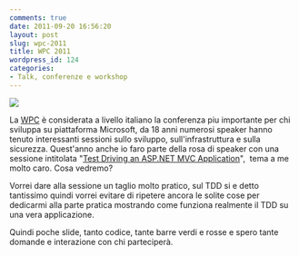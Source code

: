 ```yaml
---
comments: true
date: 2011-09-20 16:56:20
layout: post
slug: wpc-2011
title: WPC 2011
wordpress_id: 124
categories:
- Talk, conferenze e workshop
---
```


![](http://www.wpc2011.it/images/media/b1_300x250.jpg)

La [WPC](http://wpc2011.it/) è considerata a livello italiano la conferenza piu importante per chi sviluppa su piattaforma Microsoft, da 18 anni numerosi speaker hanno tenuto interessanti sessioni sullo sviluppo, sull'infrastruttura e sulla sicurezza.
Quest'anno anche io faro parte della rosa di speaker con una sessione intitolata "[Test Driving an ASP.NET MVC Application](http://wpc2011.it/sessions.aspx?sId=20)",  tema a me molto caro.
Cosa vedremo?

Vorrei dare alla sessione un taglio molto pratico, sul TDD si e detto tantissimo quindi vorrei evitare di ripetere ancora le solite cose per dedicarmi alla parte pratica mostrando come funziona realmente il TDD su una vera applicazione.

Quindi poche slide, tanto codice, tante barre verdi e rosse e spero tante domande e interazione con chi parteciperà.
